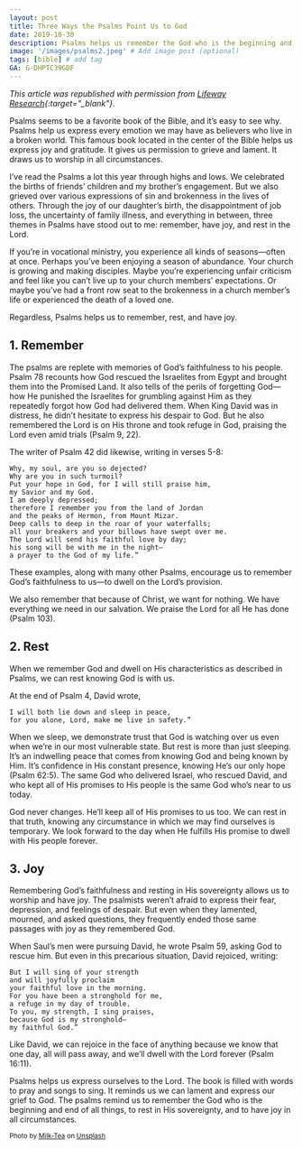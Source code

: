 ```yaml
---
layout: post
title: Three Ways the Psalms Point Us to God
date: 2019-10-30
description: Psalms helps us remember the God who is the beginning and end of all things, rest in His sovereignty, and have joy in all circumstances. # Add post description (optional)
image: '/images/psalms2.jpeg' # Add image post (optional)
tags: [bible] # add tag
GA: G-DHPTC39GDF
---
```

*This article was republished with permission from [Lifeway Research](https://research.lifeway.com/2019/10/11/3-things-the-psalms-help-us-do/){:target="_blank"}.*

Psalms seems to be a favorite book of the Bible, and it’s easy to see why. Psalms help us express every emotion we may have as believers who live in a broken world. This famous book located in the center of the Bible helps us express joy and gratitude. It gives us permission to grieve and lament. It draws us to worship in all circumstances.

I’ve read the Psalms a lot this year through highs and lows. We celebrated the births of friends’ children and my brother’s engagement. But we also grieved over various expressions of sin and brokenness in the lives of others. Through the joy of our daughter’s birth, the disappointment of job loss, the uncertainty of family illness, and everything in between, three themes in Psalms have stood out to me: remember, have joy, and rest in the Lord.

If you’re in vocational ministry, you experience all kinds of seasons—often at once. Perhaps you’ve been enjoying a season of abundance. Your church is growing and making disciples. Maybe you’re experiencing unfair criticism and feel like you can’t live up to your church members’ expectations. Or maybe you’ve had a front row seat to the brokenness in a church member’s life or experienced the death of a loved one.

Regardless, Psalms helps us to remember, rest, and have joy.

## 1. Remember

The psalms are replete with memories of God’s faithfulness to his people. Psalm 78 recounts how God rescued the Israelites from Egypt and brought them into the Promised Land. It also tells of the perils of forgetting God—how He punished the Israelites for grumbling against Him as they repeatedly forgot how God had delivered them. When King David was in distress, he didn’t hesitate to express his despair to God. But he also remembered the Lord is on His throne and took refuge in God, praising the Lord even amid trials (Psalm 9, 22).

The writer of Psalm 42 did likewise, writing in verses 5-8:

    Why, my soul, are you so dejected?
    Why are you in such turmoil?
    Put your hope in God, for I will still praise him,
    my Savior and my God.
    I am deeply depressed;
    therefore I remember you from the land of Jordan
    and the peaks of Hermon, from Mount Mizar.
    Deep calls to deep in the roar of your waterfalls;
    all your breakers and your billows have swept over me.
    The Lord will send his faithful love by day;
    his song will be with me in the night—
    a prayer to the God of my life.”

These examples, along with many other Psalms, encourage us to remember God’s faithfulness to us—to dwell on the Lord’s provision.

We also remember that because of Christ, we want for nothing. We have everything we need in our salvation. We praise the Lord for all He has done (Psalm 103).

## 2. Rest

When we remember God and dwell on His characteristics as described in Psalms, we can rest knowing God is with us.

At the end of Psalm 4, David wrote,

    I will both lie down and sleep in peace,
    for you alone, Lord, make me live in safety.”

When we sleep, we demonstrate trust that God is watching over us even when we’re in our most vulnerable state. But rest is more than just sleeping. It’s an indwelling peace that comes from knowing God and being known by Him. It’s confidence in His constant presence, knowing He’s our only hope (Psalm 62:5). The same God who delivered Israel, who rescued David, and who kept all of His promises to His people is the same God who’s near to us today.

God never changes. He’ll keep all of His promises to us too. We can rest in that truth, knowing any circumstance in which we may find ourselves is temporary. We look forward to the day when He fulfills His promise to dwell with His people forever.

## 3. Joy

Remembering God’s faithfulness and resting in His sovereignty allows us to worship and have joy. The psalmists weren’t afraid to express their fear, depression, and feelings of despair. But even when they lamented, mourned, and asked questions, they frequently ended those same passages with joy as they remembered God.

When Saul’s men were pursuing David, he wrote Psalm 59, asking God to rescue him. But even in this precarious situation, David rejoiced, writing:

    But I will sing of your strength
    and will joyfully proclaim
    your faithful love in the morning.
    For you have been a stronghold for me,
    a refuge in my day of trouble.
    To you, my strength, I sing praises,
    because God is my stronghold—
    my faithful God.”

Like David, we can rejoice in the face of anything because we know that one day, all will pass away, and we’ll dwell with the Lord forever (Psalm 16:11).

Psalms helps us express ourselves to the Lord. The book is filled with words to pray and songs to sing. It reminds us we can lament and express our grief to God. The psalms remind us to remember the God who is the beginning and end of all things, to rest in His sovereignty, and to have joy in all circumstances.

<sub>Photo by <a href="https://unsplash.com/@pureimages2020?utm_content=creditCopyText&utm_medium=referral&utm_source=unsplash">Milk-Tea</a> on <a href="https://unsplash.com/photos/an-open-book-sitting-on-top-of-a-table-IeU6OODxB54?utm_content=creditCopyText&utm_medium=referral&utm_source=unsplash">Unsplash</a></sub>
  